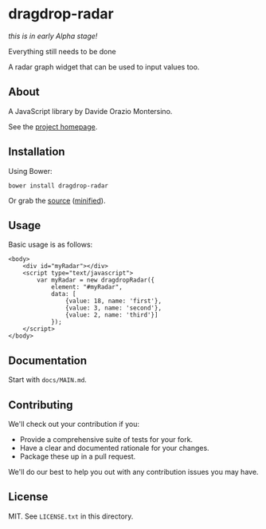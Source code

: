 # dragdrop-radar

*this is in early Alpha stage!*

Everything still needs to be done

A radar graph widget that can be used to input values too.

## About

A JavaScript library by Davide Orazio Montersino.

See the [project homepage](http://DavideMontersino.github.io/dragdrop-radar).

## Installation

Using Bower:

    bower install dragdrop-radar

Or grab the [source](https://github.com/DavideMontersino/dragdrop-radar/dist/dragdrop-radar.js) ([minified](https://github.com/DavideMontersino/dragdrop-radar/dist/dragdrop-radar.min.js)).

## Usage

Basic usage is as follows:

    <body>
        <div id="myRadar"></div>
        <script type="text/javascript">
            var myRadar = new dragdropRadar({
                element: "#myRadar",
                data: [
                    {value: 18, name: 'first'},
                    {value: 3, name: 'second'},
                    {value: 2, name: 'third'}]
                });
        </script>
    </body>

## Documentation

Start with `docs/MAIN.md`.

## Contributing

We'll check out your contribution if you:

* Provide a comprehensive suite of tests for your fork.
* Have a clear and documented rationale for your changes.
* Package these up in a pull request.

We'll do our best to help you out with any contribution issues you may have.

## License

MIT. See `LICENSE.txt` in this directory.
